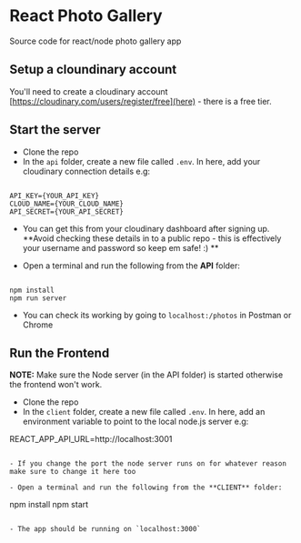 # React Photo Gallery

Source code for react/node photo gallery app

## Setup a cloundinary account

You'll need to create a cloudinary account [https://cloudinary.com/users/register/free](here) - there is a free tier.

## Start the server

- Clone the repo
- In the `api` folder, create a new file called `.env`. In here, add your cloudinary connection details e.g:

```

API_KEY={YOUR_API_KEY}
CLOUD_NAME={YOUR_CLOUD_NAME}
API_SECRET={YOUR_API_SECRET}

```

- You can get this from your cloudinary dashboard after signing up. **Avoid checking these details in to a public repo - this is effectively your username and password so keep em safe! :) **

- Open a terminal and run the following from the **API** folder:

```

npm install
npm run server

```

- You can check its working by going to `localhost:/photos` in Postman or Chrome

## Run the Frontend

**NOTE:** Make sure the Node server (in the API folder) is started otherwise the frontend won't work.

- Clone the repo
- In the `client` folder, create a new file called `.env`. In here, add an environment variable to point to the local node.js server e.g:



REACT_APP_API_URL=http://localhost:3001

```

- If you change the port the node server runs on for whatever reason make sure to change it here too

- Open a terminal and run the following from the **CLIENT** folder:

```

npm install
npm start

```

- The app should be running on `localhost:3000`
